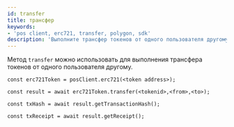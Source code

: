 ```yaml
---
id: transfer
title: трансфер
keywords:
- 'pos client, erc721, transfer, polygon, sdk'
description: 'Выполните трансфер токенов от одного пользователя другому.'
---
```


Метод `transfer` можно использовать для выполнения трансфера токенов от одного пользователя другому.

```
const erc721Token = posClient.erc721(<token address>);

const result = await erc721Token.transfer(<tokenid>,<from>,<to>);

const txHash = await result.getTransactionHash();

const txReceipt = await result.getReceipt();

```
